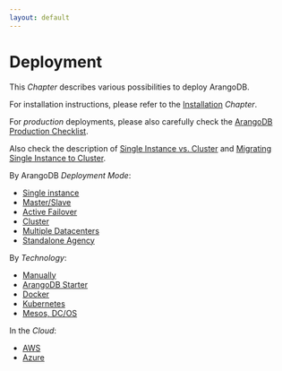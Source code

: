 ```yaml
---
layout: default
---
```

Deployment
==========

This _Chapter_ describes various possibilities to deploy ArangoDB.

For installation instructions, please refer to the [Installation](installation.html) _Chapter_.

For _production_ deployments, please also carefully check the
[ArangoDB Production Checklist](deployment-productionchecklist.html).

Also check the description of
[Single Instance vs. Cluster](architecture-singleinstancevscluster.html) and
[Migrating Single Instance to Cluster](deployment-migratingsingleinstancecluster.html).

By ArangoDB _Deployment Mode_:

- [Single instance](deployment-singleinstance.html)
- [Master/Slave](deployment-masterslave.html)
- [Active Failover](deployment-activefailover.html)
- [Cluster](deployment-cluster.html)
- [Multiple Datacenters](deployment-dc2dc.html) 
- [Standalone Agency](deployment-standaloneagency.html) 

By _Technology_:

- [Manually](deployment-manually.html)
- [ArangoDB Starter](deployment-arangodbstarter.html)
- [Docker](deployment-docker.html)
- [Kubernetes](deployment-kubernetes.html)
- [Mesos, DC/OS](deployment-dcos.html)

In the _Cloud_:

- [AWS](deployment-cloud-aws.html)
- [Azure](deployment-cloud-azure.html)
